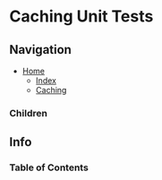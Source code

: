 # Caching Unit Tests

## Navigation

* [Home](/README.md)
  * [Index](/docs/Index.md)
  * [Caching](/src/Caching/README.md)

### Children

## Info

### Table of Contents
